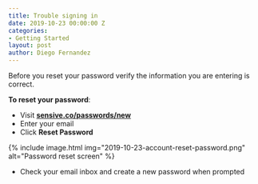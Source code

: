 ```yaml
---
title: Trouble signing in
date: 2019-10-23 00:00:00 Z
categories:
- Getting Started
layout: post
author: Diego Fernandez
---
```


Before you reset your password verify the information you are entering is correct.

**To reset your password**:

- Visit [**sensive.co/passwords/new**](https://app.sensive.co/passwords/new)
- Enter your email
- Click **Reset Password**

{% include image.html img="2019-10-23-account-reset-password.png" alt="Password reset screen" %}

- Check your email inbox and create a new password when prompted
